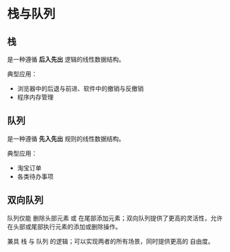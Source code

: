 # 栈与队列



## 栈

是一种遵循 **后入先出** 逻辑的线性数据结构。



典型应用：

- 浏览器中的后退与前进、软件中的撤销与反撤销
- 程序内存管理



## 队列

是一种遵循 **先入先出** 规则的线性数据结构。



典型应用：

- 淘宝订单
- 各类待办事项



## 双向队列

队列仅能 删除头部元素 或 在尾部添加元素；双向队列提供了更高的灵活性，允许在头部或尾部执行元素的添加或删除操作。

兼具 栈 与 队列 的逻辑；可以实现两者的所有场景，同时提供更高的 自由度。